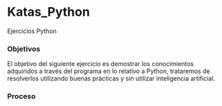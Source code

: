 # Katas_Python
Ejercicios Python
### Objetivos

El objetivo del siguiente ejercicio es demostrar los conocimientos adquiridos a través del programa en lo relativo a Python, trataremos de resolverlos utilizando buenas prácticas y sin utilizar inteligencia artificial.

### Proceso
